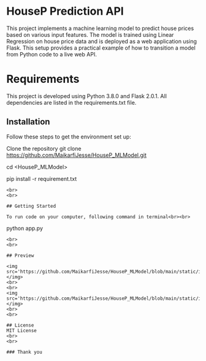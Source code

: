 # HouseP Prediction API
This project implements a machine learning model to predict house prices based on various input features. The model is trained using Linear Regression on house price data and is deployed as a web application using Flask. This setup provides a practical example of how to transition a model from Python code to a live web API.

# Requirements 
This project is developed using Python 3.8.0 and Flask 2.0.1. All dependencies are listed in the requirements.txt file.

## Installation
Follow these steps to get the environment set up:

Clone the repository
git clone <https://github.com/MaikarfiJesse/HouseP_MLModel.git>

cd <HouseP_MLModel>


pip install -r requirement.txt
```
<br>
<br>

## Getting Started

To run code on your computer, following command in terminal<br><br>
```
python app.py
```
<br>
<br>

## Preview

<img src='https://github.com/MaikarfiJesse/HouseP_MLModel/blob/main/static/images/form.png'></img>
<br>
<br>
<img src='https://github.com/MaikarfiJesse/HouseP_MLModel/blob/main/static/images/prediction.png'></img>
<br>
<br>

## License
MIT License
<br>
<br>

### Thank you
